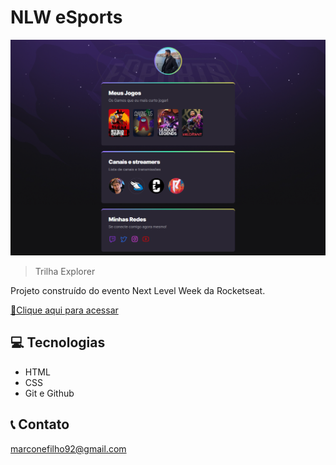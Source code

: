 # NLW eSports 

![preview](./.github/preview.png)

>Trilha Explorer

Projeto construído do evento Next Level Week da Rocketseat.

[🚀Clique aqui para acessar](https://https://marconef.github.io/NLW-eSports-explorer/)


## 💻 Tecnologias 
- HTML
- CSS
- Git e Github


## 📞 Contato

marconefilho92@gmail.com

